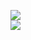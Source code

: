 [![](https://img.shields.io/badge/Made%20With-Github%20Spray-lightgrey.svg?style=for-the-badge&logo=github)](https://github.com/Annihil/github-spray#901)  
[![](https://i.imgur.com/2DrTn0Z.gif)](https://github.com/Annihil/github-spray)